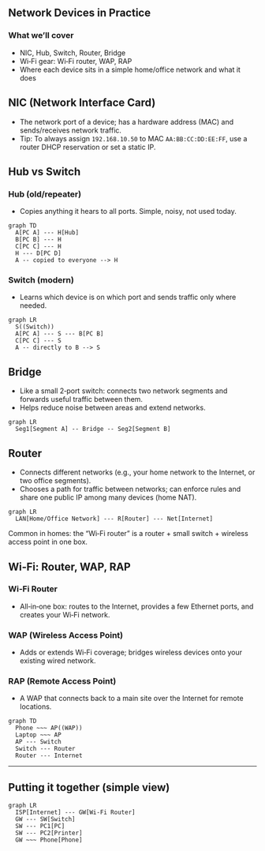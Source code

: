 ## Network Devices in Practice

### What we’ll cover
- NIC, Hub, Switch, Router, Bridge
- Wi‑Fi gear: Wi‑Fi router, WAP, RAP
- Where each device sits in a simple home/office network and what it does


## NIC (Network Interface Card)
- The network port of a device; has a hardware address (MAC) and sends/receives network traffic.
- Tip: To always assign `192.168.10.50` to MAC `AA:BB:CC:DD:EE:FF`, use a router DHCP reservation or set a static IP.


## Hub vs Switch

### Hub (old/repeater)
- Copies anything it hears to all ports. Simple, noisy, not used today.

```mermaid
graph TD
  A[PC A] --- H[Hub]
  B[PC B] --- H
  C[PC C] --- H
  H --- D[PC D]
  A -- copied to everyone --> H
```

### Switch (modern)
- Learns which device is on which port and sends traffic only where needed.

```mermaid
graph LR
  S((Switch))
  A[PC A] --- S --- B[PC B]
  C[PC C] --- S
  A -- directly to B --> S
```

## Bridge
- Like a small 2‑port switch: connects two network segments and forwards useful traffic between them.
- Helps reduce noise between areas and extend networks.

```mermaid
graph LR
  Seg1[Segment A] -- Bridge -- Seg2[Segment B]
```

## Router
- Connects different networks (e.g., your home network to the Internet, or two office segments).
- Chooses a path for traffic between networks; can enforce rules and share one public IP among many devices (home NAT).

```mermaid
graph LR
  LAN[Home/Office Network] --- R[Router] --- Net[Internet]
```

Common in homes: the “Wi‑Fi router” is a router + small switch + wireless access point in one box.

## Wi‑Fi: Router, WAP, RAP

### Wi‑Fi Router
- All‑in‑one box: routes to the Internet, provides a few Ethernet ports, and creates your Wi‑Fi network.

### WAP (Wireless Access Point)
- Adds or extends Wi‑Fi coverage; bridges wireless devices onto your existing wired network.

### RAP (Remote Access Point)
- A WAP that connects back to a main site over the Internet for remote locations.

```mermaid
graph TD
  Phone ~~~ AP((WAP))
  Laptop ~~~ AP
  AP --- Switch
  Switch --- Router
  Router --- Internet
```

---

## Putting it together (simple view)

```mermaid
graph LR
  ISP[Internet] --- GW[Wi‑Fi Router]
  GW --- SW[Switch]
  SW --- PC1[PC]
  SW --- PC2[Printer]
  GW ~~~ Phone[Phone]
```